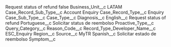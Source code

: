 <?xml version="1.0" encoding="UTF-8"?>
<CustomMetadata xmlns="http://soap.sforce.com/2006/04/metadata" xmlns:xsi="http://www.w3.org/2001/XMLSchema-instance" xmlns:xsd="http://www.w3.org/2001/XMLSchema">
    <label>Request status of refund</label>
    <protected>false</protected>
    <values>
        <field>Business_Unit__c</field>
        <value xsi:type="xsd:string">LATAM</value>
    </values>
    <values>
        <field>Case_Record_Sub_Type__c</field>
        <value xsi:type="xsd:string">Account Enquiry</value>
    </values>
    <values>
        <field>Case_Record_Type__c</field>
        <value xsi:type="xsd:string">Enquiry</value>
    </values>
    <values>
        <field>Case_Sub_Type__c</field>
        <value xsi:nil="true"/>
    </values>
    <values>
        <field>Case_Type__c</field>
        <value xsi:nil="true"/>
    </values>
    <values>
        <field>Diagnosis__c</field>
        <value xsi:nil="true"/>
    </values>
    <values>
        <field>English__c</field>
        <value xsi:type="xsd:string">Request status of refund</value>
    </values>
    <values>
        <field>Portuguese__c</field>
        <value xsi:type="xsd:string">Solicitar status de reembolso</value>
    </values>
    <values>
        <field>Proactive_Type__c</field>
        <value xsi:nil="true"/>
    </values>
    <values>
        <field>Query_Category__c</field>
        <value xsi:nil="true"/>
    </values>
    <values>
        <field>Reason_Code__c</field>
        <value xsi:nil="true"/>
    </values>
    <values>
        <field>Record_Type_Developer_Name__c</field>
        <value xsi:type="xsd:string">ESC_Enquiry</value>
    </values>
    <values>
        <field>Region__c</field>
        <value xsi:nil="true"/>
    </values>
    <values>
        <field>Source__c</field>
        <value xsi:type="xsd:string">MyTR</value>
    </values>
    <values>
        <field>Spanish__c</field>
        <value xsi:type="xsd:string">Solicitar estado de reembolso</value>
    </values>
    <values>
        <field>Symptom__c</field>
        <value xsi:nil="true"/>
    </values>
</CustomMetadata>
